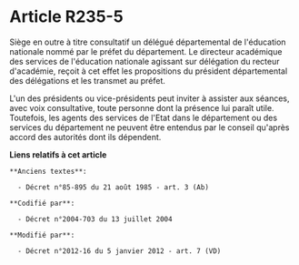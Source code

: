 # Article R235-5

Siège en outre à titre consultatif un délégué départemental de l'éducation nationale nommé par le préfet du département.
Le directeur académique des services de l'éducation nationale agissant sur délégation du recteur d'académie, reçoit à cet
effet les propositions du président départemental des délégations et les transmet au préfet. 

L'un des présidents ou vice-présidents peut inviter à assister aux séances, avec voix consultative, toute personne dont la
présence lui paraît utile. Toutefois, les agents des services de l'Etat dans le département ou des services du département ne
peuvent être entendus par le conseil qu'après accord des autorités dont ils dépendent.

**Liens relatifs à cet article**

	**Anciens textes**:

	  - Décret n°85-895 du 21 août 1985 - art. 3 (Ab)

	**Codifié par**:

	  - Décret n°2004-703 du 13 juillet 2004

	**Modifié par**:

	  - Décret n°2012-16 du 5 janvier 2012 - art. 7 (VD)
